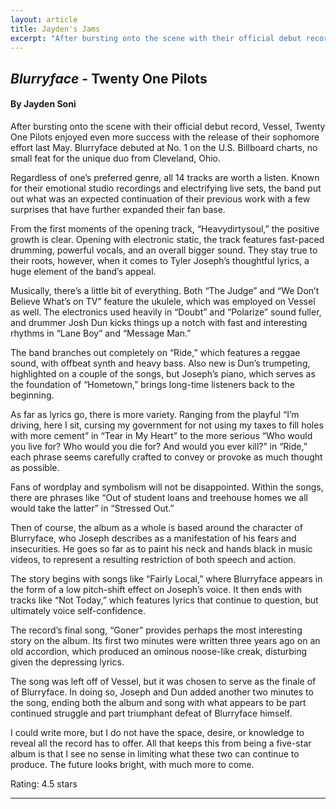 ```yaml
---
layout: article
title: Jayden's Jams
excerpt: "After bursting onto the scene with their official debut record, Vessel, Twenty One Pilots enjoyed even more success with the release of their sophomore effort last May."
---
```


<h2><i>Blurryface</i> - Twenty One Pilots</h2>
<h4>By Jayden Soni</h4>

After bursting onto the scene with their official debut record, Vessel, Twenty One Pilots enjoyed even more success with the release of their sophomore effort last May. Blurryface debuted at No. 1 on the U.S. Billboard charts, no small feat for the unique duo from Cleveland, Ohio. 

Regardless of one’s preferred genre, all 14 tracks are worth a listen. Known for their emotional studio recordings and electrifying live sets, the band put out what was an expected continuation of their previous work with a few surprises that have further expanded their fan base.

From the first moments of the opening track, “Heavydirtysoul,” the positive growth is clear. Opening with electronic static, the track features fast-paced drumming, powerful vocals, and an overall bigger sound. They stay true to their roots, however, when it comes to Tyler Joseph’s thoughtful lyrics, a huge element of the band’s appeal.

Musically, there’s a little bit of everything. Both “The Judge” and “We Don’t Believe What’s on TV” feature the ukulele, which was employed on Vessel as well. The electronics used heavily in “Doubt” and “Polarize” sound fuller, and drummer Josh Dun kicks things up a notch with fast and interesting rhythms in “Lane Boy” and “Message Man.”

The band branches out completely on “Ride,” which features a reggae sound, with offbeat synth and heavy bass. Also new is Dun’s trumpeting, highlighted on a couple of the songs, but Joseph’s piano, which serves as the foundation of “Hometown,” brings long-time listeners back to the beginning.

As far as lyrics go, there is more variety. Ranging from the playful “I’m driving, here I sit, cursing my government for not using my taxes to fill holes with more cement” in “Tear in My Heart” to the more serious “Who would you live for? Who would you die for? And would you ever kill?” in “Ride,” each phrase seems carefully crafted to convey or provoke as much thought as possible.

Fans of wordplay and symbolism will not be disappointed. Within the songs, there are phrases like “Out of student loans and treehouse homes we all would take the latter” in “Stressed Out.” 

Then of course, the album as a whole is based around the character of Blurryface, who Joseph describes as a manifestation of his fears and insecurities. He goes so far as to paint his neck and hands black in music videos, to represent a resulting restriction of both speech and action.

The story begins with songs like “Fairly Local,” where Blurryface appears in the form of a low pitch-shift effect on Joseph’s voice. It then ends with tracks like “Not Today,” which features lyrics that continue to question, but ultimately voice self-confidence.

The record’s final song, “Goner” provides perhaps the most interesting story on the album. Its first two minutes were written three years ago on an old accordion, which produced an ominous noose-like creak, disturbing given the depressing lyrics.

The song was left off of Vessel, but it was chosen to serve as the finale of of Blurryface. In doing so, Joseph and Dun added another two minutes to the song, ending both the album and song with what appears to be part continued struggle and part triumphant defeat of Blurryface himself.

I could write more, but I do not have the space, desire, or knowledge to reveal all the record has to offer. All that keeps this from being a five-star album is that I see no sense in limiting what these two can continue to produce. The future looks bright, with much more to come.

Rating: 4.5 stars 

<hr style="border-color:#7D7D7D;height:0.5px;">
